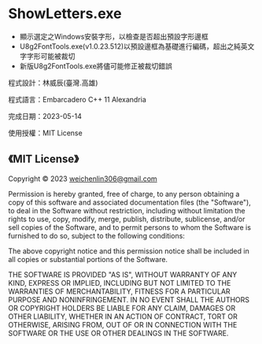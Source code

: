 # ShowLetters.exe

- 顯示選定之Windows安裝字形，以檢查是否超出預設字形邊框
- U8g2FontTools.exe(v1.0.23.512)以預設邊框為基礎進行編碼，超出之純英文字字形可能被裁切
- 新版U8g2FontTools.exe將儘可能修正被裁切錯誤

程式設計：林威辰(臺灣.高雄)

程式語言：Embarcadero C++ 11 Alexandria

完成日期：2023-05-14

使用授權：MIT License

## 《MIT License》

Copyright © 2023 weichenlin306@gmail.com

Permission is hereby granted, free of charge, to any person obtaining
a copy of this software and associated documentation files (the
"Software"), to deal in the Software without restriction, including
without limitation the rights to use, copy, modify, merge, publish,
distribute, sublicense, and/or sell copies of the Software, and to
permit persons to whom the Software is furnished to do so, subject to
the following conditions:

The above copyright notice and this permission notice shall be
included in all copies or substantial portions of the Software.

THE SOFTWARE IS PROVIDED "AS IS", WITHOUT WARRANTY OF ANY KIND,
EXPRESS OR IMPLIED, INCLUDING BUT NOT LIMITED TO THE WARRANTIES OF
MERCHANTABILITY, FITNESS FOR A PARTICULAR PURPOSE AND NONINFRINGEMENT.
IN NO EVENT SHALL THE AUTHORS OR COPYRIGHT HOLDERS BE LIABLE FOR ANY
CLAIM, DAMAGES OR OTHER LIABILITY, WHETHER IN AN ACTION OF CONTRACT,
TORT OR OTHERWISE, ARISING FROM, OUT OF OR IN CONNECTION WITH THE
SOFTWARE OR THE USE OR OTHER DEALINGS IN THE SOFTWARE.

